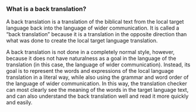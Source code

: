 
### What is a back translation?

A back translation is a translation of the biblical text from the local target language back into the language of wider communication. It is called a “back translation” because it is a translation in the opposite direction than what was done to create the local target language translation.

A back translation is not done in a completely normal style, however, because it does not have naturalness as a goal in the language of the translation (in this case, the language of wider communication). Instead, its goal is to represent the words and expressions of the local language translation in a literal way, while also using the grammar and word order of the language of wider communication. In this way, the translation checker can most clearly see the meaning of the words in the target language text, and can also understand the back translation well and read it more quickly and easily.